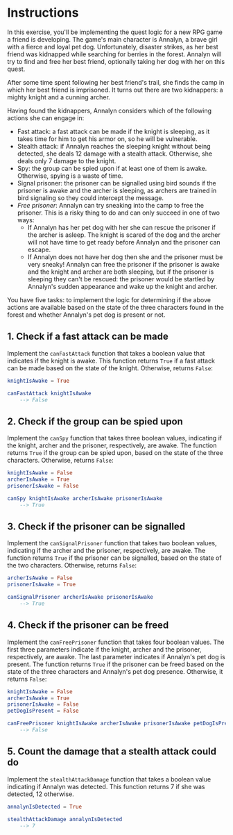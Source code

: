# Instructions

In this exercise, you'll be implementing the quest logic for a new RPG game a friend is developing. The game's main character is Annalyn, a brave girl with a fierce and loyal pet dog. Unfortunately, disaster strikes, as her best friend was kidnapped while searching for berries in the forest. Annalyn will try to find and free her best friend, optionally taking her dog with her on this quest.

After some time spent following her best friend's trail, she finds the camp in which her best friend is imprisoned. It turns out there are two kidnappers: a mighty knight and a cunning archer.

Having found the kidnappers, Annalyn considers which of the following actions she can engage in:

- Fast attack: a fast attack can be made if the knight is sleeping, as it takes time for him to get his armor on, so he will be vulnerable.
- Stealth attack: if Annalyn reaches the sleeping knight without being detected, she deals 12 damage with a stealth attack. Otherwise, she deals only 7 damage to the knight.
- Spy: the group can be spied upon if at least one of them is awake. Otherwise, spying is a waste of time.
- Signal prisoner: the prisoner can be signalled using bird sounds if the prisoner is awake and the archer is sleeping, as archers are trained in bird signaling so they could intercept the message.
- _Free prisoner_: Annalyn can try sneaking into the camp to free the prisoner.
  This is a risky thing to do and can only succeed in one of two ways:
  - If Annalyn has her pet dog with her she can rescue the prisoner if the archer is asleep.
    The knight is scared of the dog and the archer will not have time to get ready before Annalyn and the prisoner can escape.
  - If Annalyn does not have her dog then she and the prisoner must be very sneaky!
    Annalyn can free the prisoner if the prisoner is awake and the knight and archer are both sleeping, but if the prisoner is sleeping they can't be rescued: the prisoner would be startled by Annalyn's sudden appearance and wake up the knight and archer.

You have five tasks: to implement the logic for determining if the above actions are available based on the state of the three characters found in the forest and whether Annalyn's pet dog is present or not.

## 1. Check if a fast attack can be made

Implement the `canFastAttack` function that takes a boolean value that indicates if the knight is awake. This function returns `True` if a fast attack can be made based on the state of the knight. Otherwise, returns `False`:

```elm
knightIsAwake = True

canFastAttack knightIsAwake
    --> False
```

## 2. Check if the group can be spied upon

Implement the `canSpy` function that takes three boolean values, indicating if the knight, archer and the prisoner, respectively, are awake. The function returns `True` if the group can be spied upon, based on the state of the three characters. Otherwise, returns `False`:

```elm
knightIsAwake = False
archerIsAwake = True
prisonerIsAwake = False

canSpy knightIsAwake archerIsAwake prisonerIsAwake
    --> True
```

## 3. Check if the prisoner can be signalled

Implement the `canSignalPrisoner` function that takes two boolean values, indicating if the archer and the prisoner, respectively, are awake. The function returns `True` if the prisoner can be signalled, based on the state of the two characters. Otherwise, returns `False`:

```elm
archerIsAwake = False
prisonerIsAwake = True

canSignalPrisoner archerIsAwake prisonerIsAwake
    --> True
```

## 4. Check if the prisoner can be freed

Implement the `canFreePrisoner` function that takes four boolean values. The first three parameters indicate if the knight, archer and the prisoner, respectively, are awake. The last parameter indicates if Annalyn's pet dog is present. The function returns `True` if the prisoner can be freed based on the state of the three characters and Annalyn's pet dog presence. Otherwise, it returns `False`:

```elm
knightIsAwake = False
archerIsAwake = True
prisonerIsAwake = False
petDogIsPresent = False

canFreePrisoner knightIsAwake archerIsAwake prisonerIsAwake petDogIsPresent
    --> False
```

## 5. Count the damage that a stealth attack could do

Implement the `stealthAttackDamage` function that takes a boolean value indicating if Annalyn was detected. This function returns 7 if she was detected, 12 otherwise.

```elm
annalynIsDetected = True

stealthAttackDamage annalynIsDetected
    --> 7
```
